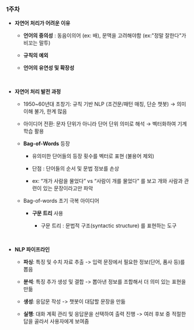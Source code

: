 ### 1주차

- **자연어 처리가 어려운 이유**

    - **언어의 중의성** : 동음이의어 (ex: 배), 문맥을 고려해야함 (ex:"정말 잘한다"가 비꼬는 말투)

    - **규칙의 예외**
 
    - **언어의 유연성 및 확장성**
 
<br/>

- **자연어 처리 발전 과정**

    - 1950~60년대 초창기: 규칙 기반 NLP (조건문/패턴 매칭, 단순 챗봇) → 의미 이해 불가, 한계 많음

    - 아이디어 전환: 문자 단위가 아니라 단어 단위 의미로 해석 → 벡터화하여 기계학습 활용

    - **Bag-of-Words** 등장
 
        - 유의미한 단어들의 등장 횟수를 벡터로 표현 (불용어 제외)
     
        - 단점 : 단어들의 순서 및 문법 정보를 손상
 
        - ex: “개가 사람을 물었다” vs “사람이 개를 물었다” 를 보고 개와 사람과 관련이 있는 문장이라고만 파악
     
    - Bag-of-words 초기 극복 아이디어
 
        - **구문 트리** 사용
     
            - 구문 트리 : 문법적 구조(syntactic structure) 를 표현하는 도구

        
<br/>   

- **NLP 파이프라인**

    - **파싱**: 특징 및 수치 자료 추출 -> 입력 문장에서 필요한 정보(단어, 품사 등)를 뽑음

    - **분석**: 특징 추가 생성 및 결합 -> 뽑아낸 정보를 조합해서 더 의미 있는 표현을 만듦

    - **생성**: 응답문 작성 -> 챗봇이 대답할 문장을 만듦

    - **실행**: 대화 계획 관리 및 응답문을 선택하여 출력 진행 -> 여러 후보 중 적절한 답을 골라서 사용자에게 보여줌

  































